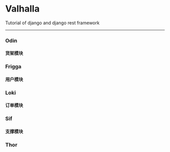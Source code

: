 # Valhalla
Tutorial of django and django rest framework
***
### Odin 
#### 货架模块
### Frigga
#### 用户模块
### Loki
#### 订单模块
### Sif
#### 支撑模块
### Thor    